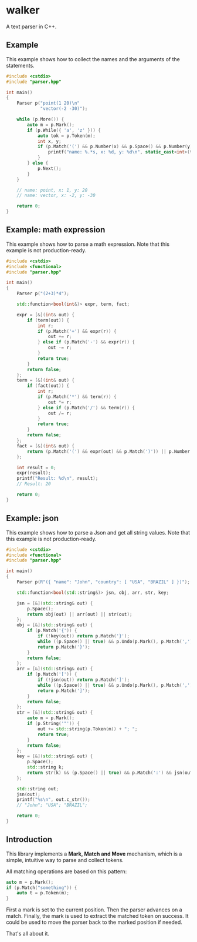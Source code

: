 # walker

A text parser in C++.

## Example

This example shows how to collect the names and the arguments of the statements.

```cpp
#include <cstdio>
#include "parser.hpp"

int main()
{
    Parser p("point(1 20)\n"
             "vector(-2 -30)");

    while (p.More()) {
        auto m = p.Mark();
        if (p.While({ 'a', 'z' })) {
            auto tok = p.Token(m);
            int x, y;
            if (p.Match('(') && p.Number(x) && p.Space() && p.Number(y) && p.Match(')')) {
                printf("name: %.*s, x: %d, y: %d\n", static_cast<int>(tok.size()), tok.data(), x, y);
            }
        } else {
            p.Next();
        }
    }

    // name: point, x: 1, y: 20
    // name: vector, x: -2, y: -30

    return 0;
}
```

## Example: math expression

This example shows how to parse a math expression.
Note that this example is not production-ready.

```cpp
#include <cstdio>
#include <functional>
#include "parser.hpp"

int main()
{
    Parser p("(2+3)*4");

    std::function<bool(int&)> expr, term, fact;

    expr = [&](int& out) {
        if (term(out)) {
            int r;
            if (p.Match('+') && expr(r)) {
                out += r;
            } else if (p.Match('-') && expr(r)) {
                out -= r;
            }
            return true;
        }
        return false;
    };
    term = [&](int& out) {
        if (fact(out)) {
            int r;
            if (p.Match('*') && term(r)) {
                out *= r;
            } else if (p.Match('/') && term(r)) {
                out /= r;
            }
            return true;
        }
        return false;
    };
    fact = [&](int& out) {
        return (p.Match('(') && expr(out) && p.Match(')')) || p.Number(out);
    };

    int result = 0;
    expr(result);
    printf("Result: %d\n", result);
    // Result: 20

    return 0;
}
```

## Example: json

This example shows how to parse a Json and get all string values.
Note that this example is not production-ready.

```cpp
#include <cstdio>
#include <functional>
#include "parser.hpp"

int main()
{
    Parser p(R"({ "name": "John", "country": [ "USA", "BRAZIL" ] })");

    std::function<bool(std::string&)> jsn, obj, arr, str, key;

    jsn = [&](std::string& out) {
        p.Space();
        return obj(out) || arr(out) || str(out);
    };
    obj = [&](std::string& out) {
        if (p.Match('{')) {
            if (!key(out)) return p.Match('}');
            while ((p.Space() || true) && p.Undo(p.Mark(), p.Match(',') && key(out)));
            return p.Match('}');
        }
        return false;
    };
    arr = [&](std::string& out) {
        if (p.Match('[')) {
            if (!jsn(out)) return p.Match(']');
            while ((p.Space() || true) && p.Undo(p.Mark(), p.Match(',') && jsn(out)));
            return p.Match(']');
        }
        return false;
    };
    str = [&](std::string& out) {
        auto m = p.Mark();
        if (p.String('"')) {
            out += std::string(p.Token(m)) + "; ";
            return true;
        }
        return false;
    };
    key = [&](std::string& out) {
        p.Space();
        std::string k;
        return str(k) && (p.Space() || true) && p.Match(':') && jsn(out);
    };

    std::string out;
    jsn(out);
    printf("%s\n", out.c_str());
    // "John"; "USA"; "BRAZIL";

    return 0;
}
```

## Introduction

This library implements a **Mark, Match and Move** mechanism,
which is a simple, intuitive way to parse and collect tokens.

All matching operations are based on this pattern:

```cpp
auto m = p.Mark();
if (p.Match("something")) {
    auto t = p.Token(m);
}
```

First a mark is set to the current position.
Then the parser advances on a match.
Finally, the mark is used to extract the matched token on success.
It could be used to move the parser back to the marked position if needed.

That's all about it.
